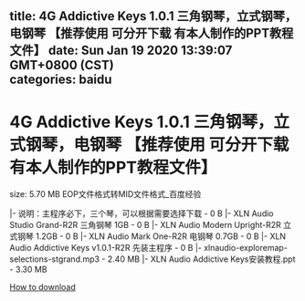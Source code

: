 
title: 4G Addictive Keys 1.0.1 三角钢琴，立式钢琴，电钢琴 【推荐使用 可分开下载 有本人制作的PPT教程文件】
date: Sun Jan 19 2020 13:39:07 GMT+0800 (CST)    
categories: baidu
---

# 4G Addictive Keys 1.0.1 三角钢琴，立式钢琴，电钢琴 【推荐使用 可分开下载 有本人制作的PPT教程文件】
size: 5.70 MB
 EOP文件格式转MID文件格式_百度经验
 
|- 说明：主程序必下，三个琴，可以根据需要选择下载 - 0 B
|- XLN Audio Studio Grand-R2R 三角钢琴 1GB - 0 B
|- XLN Audio Modern Upright-R2R 立式钢琴 1.2GB - 0 B
|- XLN Audio Mark One-R2R 电钢琴 0.7GB - 0 B
|- XLN Audio Addictive Keys v1.0.1-R2R 先装主程序 - 0 B
|- xlnaudio-exploremap-selections-stgrand.mp3 - 2.40 MB
|- XLN Audio Addictive Keys安装教程.ppt - 3.30 MB

[How to download](https://bpcam.bemobtrk.com/go/2ceec3aa-1ca2-46d6-b9ff-aaa5c184517c?jno=4421)